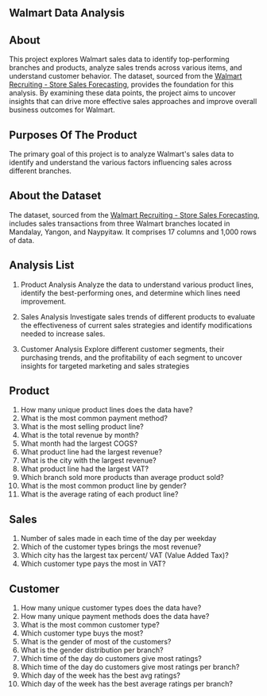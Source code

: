 ## Walmart Data Analysis

## About
This project explores Walmart sales data to identify top-performing branches and products, analyze sales trends across various items, and understand customer behavior.
The dataset, sourced from the [Walmart Recruiting - Store Sales Forecasting](https://www.kaggle.com/c/walmart-recruiting-store-sales-forecasting), provides the foundation for this analysis. By examining these data points,
the project aims to uncover insights that can drive more effective sales approaches and improve overall business outcomes for Walmart.

## Purposes Of The Product
The primary goal of this project is to analyze Walmart's sales data to identify and understand the various factors influencing sales across different branches.

## About the Dataset
The dataset, sourced from the [Walmart Recruiting - Store Sales Forecasting](https://www.kaggle.com/c/walmart-recruiting-store-sales-forecasting), 
includes sales transactions from three Walmart branches located in Mandalay, Yangon, and Naypyitaw. It comprises 17 columns and 1,000 rows of data.


## Analysis List
1. Product Analysis
Analyze the data to understand various product lines, identify the best-performing ones, and determine which lines need improvement.

2. Sales Analysis
Investigate sales trends of different products to evaluate the effectiveness of current sales strategies and identify modifications needed to increase sales.

4. Customer Analysis
Explore different customer segments, their purchasing trends, and the profitability of each segment to uncover insights for targeted marketing and sales strategies


## Product
1. How many unique product lines does the data have?<br/>
2. What is the most common payment method?<br/>
3. What is the most selling product line?<br/>
4. What is the total revenue by month?<br/>
5. What month had the largest COGS?<br/>
6. What product line had the largest revenue?<br/>
7. What is the city with the largest revenue?<br/>
8. What product line had the largest VAT?<br/>
9. Which branch sold more products than average product sold?<br/>
10. What is the most common product line by gender?<br/>
11. What is the average rating of each product line?<br/>

## Sales
1. Number of sales made in each time of the day per weekday <br/>
2. Which of the customer types brings the most revenue? <br/>
3. Which city has the largest tax percent/ VAT (Value Added Tax)?<br/>
4. Which customer type pays the most in VAT? <br/>

## Customer
1. How many unique customer types does the data have? <br/>
2. How many unique payment methods does the data have?<br/>
3. What is the most common customer type?<br/>
4. Which customer type buys the most?<br/>
5. What is the gender of most of the customers?<br/>
6. What is the gender distribution per branch?<br/>
7. Which time of the day do customers give most ratings?<br/>
8. Which time of the day do customers give most ratings per branch?<br/>
9. Which day of the week has the best avg ratings?<br/>
10. Which day of the week has the best average ratings per branch?<br/>
